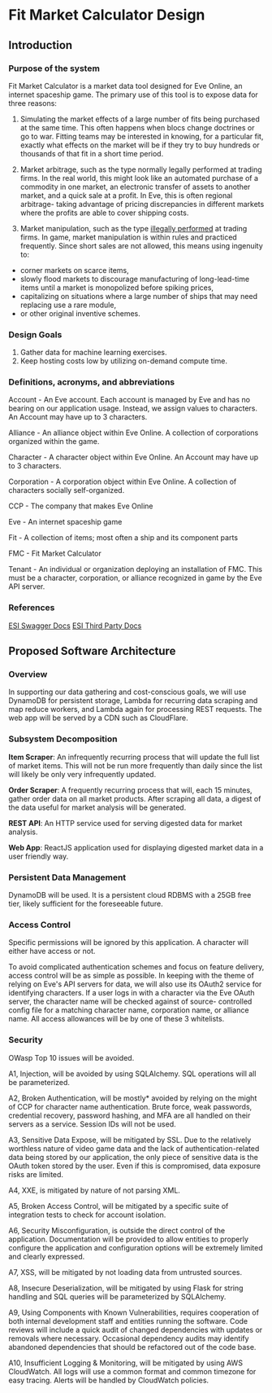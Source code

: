 # Fit Market Calculator Design

## Introduction
### Purpose of the system
Fit Market Calculator is a market data tool designed for Eve Online, an internet
spaceship game. The primary use of this tool is to expose data for three 
reasons:

1) Simulating the market effects of a large number of fits being purchased
at the same time. This often happens when blocs change doctrines or go to war.
Fitting teams may be interested in knowing, for a particular fit, exactly what
effects on the market will be if they try to buy hundreds or thousands of that
fit in a short time period.

2) Market arbitrage, such as the type normally legally performed at
trading firms. In the real world, this might look like an automated purchase of
a commodity in one market, an electronic transfer of assets to another
market, and a quick sale at a profit. In Eve, this is often regional
arbitrage- taking advantage of pricing discrepancies in different markets
where the profits are able to cover shipping costs.

3) Market manipulation, such as the type 
[illegally performed](https://en.wikipedia.org/wiki/Libor_scandal) at trading
firms. In game, market manipulation is within rules and practiced frequently.
Since short sales are not allowed, this means using ingenuity to:
 - corner markets on scarce items, 
 - slowly flood markets to discourage manufacturing of long-lead-time items
   until a market is monopolized before spiking prices,
 - capitalizing on situations where a large number of ships that may need 
 replacing use a rare module,
 - or other original inventive schemes.
 
### Design Goals
1) Gather data for machine learning exercises.
2) Keep hosting costs low by utilizing on-demand compute time.

### Definitions, acronyms, and abbreviations
Account - An Eve account. Each account is managed by Eve and has no bearing
on our application usage. Instead, we assign values to characters.
An Account may have up to 3 characters.

Alliance - An alliance object within Eve Online. A collection of corporations
organized within the game.

Character - A character object within Eve Online.
An Account may have up to 3 characters.

Corporation - A corporation object within Eve Online. A collection of characters
socially self-organized.

CCP - The company that makes Eve Online

Eve - An internet spaceship game

Fit - A collection of items; most often a ship and its component parts

FMC - Fit Market Calculator

Tenant - An individual or organization deploying an installation of FMC. This
must be a character, corporation, or alliance recognized in game by the Eve
API server.

### References
[ESI Swagger Docs](https://esi.evetech.net/ui)
[ESI Third Party Docs](https://eveonline-third-party-documentation.readthedocs.io/en/latest/esi/)

## Proposed Software Architecture

### Overview
In supporting our data gathering and cost-conscious goals, we will use DynamoDB
for persistent storage, Lambda for recurring data scraping and map reduce
workers, and Lambda again for processing REST requests. The web app will be 
served by a CDN such as CloudFlare.

### Subsystem Decomposition
**Item Scraper**: An infrequently recurring process that will update the full
list of market items. This will not be run more frequently than daily since the
list will likely be only very infrequently updated.

**Order Scraper**: A frequently recurring process that will, each 15 minutes, 
gather order data on all market products. After scraping all data, a digest of 
the data useful for market analysis will be generated.

**REST API**: An HTTP service used for serving digested data for market
analysis.

**Web App**: ReactJS application used for displaying digested market data
in a user friendly way.

### Persistent Data Management
DynamoDB will be used. It is a persistent cloud RDBMS with a 25GB free tier, 
likely sufficient for the foreseeable future.

### Access Control
Specific permissions will be ignored by this application. A character will
either have access or not.

To avoid complicated authentication schemes and focus on feature delivery,
access control will be as simple as possible. In keeping with the theme of
relying on Eve's API servers for data, we will also use its OAuth2
service for identifying characters. If a user logs in with a character via
the Eve OAuth server, the character name will be checked against of source-
controlled config file for a matching character name, corporation name,
or alliance name. All access allowances will be by one of these 3 whitelists.

### Security
OWasp Top 10 issues will be avoided.

A1, Injection, will be avoided by using SQLAlchemy. SQL operations
will all be parameterized.

A2, Broken Authentication, will be mostly* avoided by relying on the might
of CCP for character name authentication. Brute force, weak passwords, 
credential recovery, password hashing, and MFA are all handled on their servers
as a service. Session IDs will not be used.

A3, Sensitive Data Expose, will be mitigated by SSL. Due to the relatively
worthless nature of video game data and the lack of authentication-related
data being stored by our application, the only piece of sensitive data is the
OAuth token stored by the user. Even if this is compromised, data exposure
risks are limited.

A4, XXE, is mitigated by nature of not parsing XML.

A5, Broken Access Control, will be mitigated by a specific suite of integration
tests to check for account isolation.

A6, Security Misconfiguration, is outside the direct control of the application.
Documentation will be provided to allow entities to properly configure the
application and configuration options will be extremely limited and clearly
expressed.

A7, XSS, will be mitigated by not loading data from untrusted sources.

A8, Insecure Deserialization, will be mitigated by using Flask for string
handling and SQL queries will be parameterized by SQLAlchemy.

A9, Using Components with Known Vulnerabilities, requires cooperation of both
internal development staff and entities running the software. Code reviews will
include a quick audit of changed dependencies with updates or removals where
necessary. Occasional dependency audits may identify abandoned dependencies that
should be refactored out of the code base.

A10, Insufficient Logging & Monitoring, will be mitigated by using AWS 
CloudWatch. All logs will use a common format and common timezone for easy
tracing. Alerts will be handled by CloudWatch policies.

